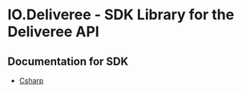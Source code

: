 # IO.Deliveree - SDK Library for the Deliveree API

<a name="documentation-for-models"></a>
## Documentation for SDK

 - [Csharp](/SDK_Csharp/README.md)
